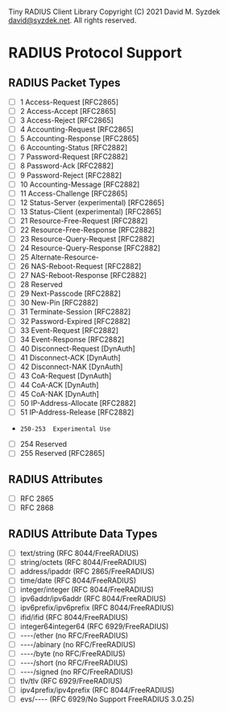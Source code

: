 
Tiny RADIUS Client Library
Copyright (C) 2021 David M. Syzdek <david@syzdek.net>.
All rights reserved.

RADIUS Protocol Support
=======================

RADIUS Packet Types
-------------------

   * [ ]   1      Access-Request               [RFC2865]
   * [ ]   2      Access-Accept                [RFC2865]
   * [ ]   3      Access-Reject                [RFC2865]
   * [ ]   4      Accounting-Request           [RFC2865]
   * [ ]   5      Accounting-Response          [RFC2865]
   * [ ]   6      Accounting-Status            [RFC2882]
   * [ ]   7      Password-Request             [RFC2882]
   * [ ]   8      Password-Ack                 [RFC2882]
   * [ ]   9      Password-Reject              [RFC2882]
   * [ ]  10      Accounting-Message           [RFC2882]
   * [ ]  11      Access-Challenge             [RFC2865]
   * [ ]  12      Status-Server (experimental) [RFC2865]
   * [ ]  13      Status-Client (experimental) [RFC2865]
   * [ ]  21      Resource-Free-Request        [RFC2882]
   * [ ]  22      Resource-Free-Response       [RFC2882]
   * [ ]  23      Resource-Query-Request       [RFC2882]
   * [ ]  24      Resource-Query-Response      [RFC2882]
   * [ ]  25      Alternate-Resource-
   * [ ]  26      NAS-Reboot-Request           [RFC2882]
   * [ ]  27      NAS-Reboot-Response          [RFC2882]
   * [ ]  28      Reserved
   * [ ]  29      Next-Passcode                [RFC2882]
   * [ ]  30      New-Pin                      [RFC2882]
   * [ ]  31      Terminate-Session            [RFC2882]
   * [ ]  32      Password-Expired             [RFC2882]
   * [ ]  33      Event-Request                [RFC2882]
   * [ ]  34      Event-Response               [RFC2882]
   * [ ]  40      Disconnect-Request           [DynAuth]
   * [ ]  41      Disconnect-ACK               [DynAuth]
   * [ ]  42      Disconnect-NAK               [DynAuth]
   * [ ]  43      CoA-Request                  [DynAuth]
   * [ ]  44      CoA-ACK                      [DynAuth]
   * [ ]  45      CoA-NAK                      [DynAuth]
   * [ ]  50      IP-Address-Allocate          [RFC2882]
   * [ ]  51      IP-Address-Release           [RFC2882]
   *     250-253  Experimental Use
   * [ ] 254      Reserved
   * [ ] 255      Reserved                     [RFC2865]

RADIUS Attributes
-----------------

   * [ ] RFC 2865
   * [ ] RFC 2868

RADIUS Attribute Data Types
---------------------------

   * [ ] text/string             (RFC 8044/FreeRADIUS)
   * [ ] string/octets           (RFC 8044/FreeRADIUS)
   * [ ] address/ipaddr          (RFC 2865/FreeRADIUS)
   * [ ] time/date               (RFC 8044/FreeRADIUS)
   * [ ] integer/integer         (RFC 8044/FreeRADIUS)
   * [ ] ipv6addr/ipv6addr       (RFC 8044/FreeRADIUS)
   * [ ] ipv6prefix/ipv6prefix   (RFC 8044/FreeRADIUS)
   * [ ] ifid/ifid               (RFC 8044/FreeRADIUS)
   * [ ] integer64integer64      (RFC 6929/FreeRADIUS)
   * [ ] ----/ether              (no RFC/FreeRADIUS)
   * [ ] ----/abinary            (no RFC/FreeRADIUS)
   * [ ] ----/byte               (no RFC/FreeRADIUS)
   * [ ] ----/short              (no RFC/FreeRADIUS)
   * [ ] ----/signed             (no RFC/FreeRADIUS)
   * [ ] tlv/tlv                 (RFC 6929/FreeRADIUS)
   * [ ] ipv4prefix/ipv4prefix   (RFC 8044/FreeRADIUS)
   * [ ] evs/----                (RFC 6929/No Support FreeRADIUS 3.0.25)
